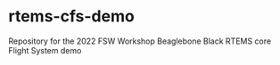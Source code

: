 # rtems-cfs-demo
Repository for the 2022 FSW Workshop Beaglebone Black RTEMS core Flight System demo
